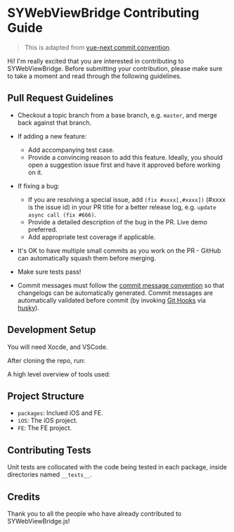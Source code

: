 # SYWebViewBridge Contributing Guide

> This is adapted from [vue-next commit convention](https://github.com/vuejs/vue-next/blob/master/.github/contributing.md).

Hi! I'm really excited that you are interested in contributing to SYWebViewBridge. Before submitting your contribution, please make sure to take a moment and read through the following guidelines.

## Pull Request Guidelines

- Checkout a topic branch from a base branch, e.g. `master`, and merge back against that branch.

- If adding a new feature:

  - Add accompanying test case.
  - Provide a convincing reason to add this feature. Ideally, you should open a suggestion issue first and have it approved before working on it.

- If fixing a bug:

  - If you are resolving a special issue, add `(fix #xxxx[,#xxxx])` (#xxxx is the issue id) in your PR title for a better release log, e.g. `update async call (fix #666)`.
  - Provide a detailed description of the bug in the PR. Live demo preferred.
  - Add appropriate test coverage if applicable.

- It's OK to have multiple small commits as you work on the PR - GitHub can automatically squash them before merging.

- Make sure tests pass!

- Commit messages must follow the [commit message convention](./commit-convention.md) so that changelogs can be automatically generated. Commit messages are automatically validated before commit (by invoking [Git Hooks](https://git-scm.com/docs/githooks) via [husky](https://github.com/typicode/husky)).


## Development Setup

You will need Xocde, and VSCode.

After cloning the repo, run:

A high level overview of tools used:


## Project Structure

- `packages`: Inclued iOS and FE.
- `iOS`: The iOS project.
- `FE`: The FE project.


## Contributing Tests

Unit tests are collocated with the code being tested in each package, inside directories named `__tests__`. 

## Credits

Thank you to all the people who have already contributed to SYWebViewBridge.js!